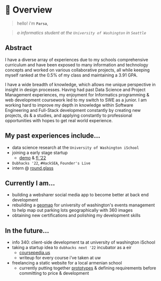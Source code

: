 # 📖 Overview

> hello! i'm **`Parsa`**,

> *a informatics student at the `University of Washington` in `Seattle`*

## Abstract

I have a diverse array of experiences due to my schools comprehensive curriculum and have been exposed to many information and technology concepts and worked on various collaborative projects, all while keeping myself ranked at the 0.5% of my class and maintaining a 3.91 GPA.

I have a wide breadth of knowledge, which allows me unique perspective in insight in design processes. Having had past Data Science and Project Management experiences, my enjoyment for Informatics programming & web development coursework led to my switch to SWE as a junior. I am working hard to improve my depth in knowledge within Software Engineering and Full-Stack development constantly by creating new projects, ds & a studies, and applying constantly to professional opportunities with hopes to get real world experience.
## My past experiences include...
- data science research at the `University of Washington iSchool`
- joining a early stage startup
    - [demo](https://drive.google.com/file/d/1E3RMj1VQJsf88n7w_UBeUrNy6aN7ILdR/view?usp=sharing) & [fl '22](https://www.linkedin.com/posts/founders-live_entrepreneurship-university-startup-activity-6936115184696516608-UNzT?utm_source=share&utm_medium=member_desktop)
- `Dubhacks '22`, `#HackSEA`, `Founder's Live`
- intern @ [round.glass](https://roundglass.com)

## Currently I am...
- building a websharer social media app to become better at back end development
- rebuilding a [geomap](https://depts.washington.edu/tsevents/) for university of washington's events management to help map out parking lots geographically with 360 images 
- obtaining new certifications and polishing my development skills

## In the future...
- info 340: client-side development ta at university of washington iSchool
- taking a startup idea to `dubhacks next '22` incubator as a eir
    - [coursepedia.us](https://www.figma.com/proto/08pDbFmgqYH1MZjz8Qy8jl/coursepedia.us?page-id=0%3A1&node-id=1%3A30&viewport=644%2C290%2C0.25&scaling=min-zoom)
    - writeup for every course i've taken at uw
- freelancing a static website for a local armenian school 
    - currently putting together [prototypes](https://www.figma.com/file/Nk2BFeo6McECch1CLVztFk/Armenian-School-Website?node-id=0%3A1&t=8fyxWVTJMzkKqNA7-1) & defining requirements before committing to price & development